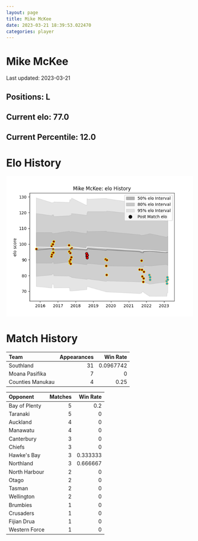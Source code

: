 ```yaml
---  
layout: page  
title: Mike McKee  
date: 2023-03-21 18:39:53.022470  
categories: player  
---
```

# Mike McKee


Last updated: 2023-03-21
## Positions: L

## Current elo: 77.0

## Current Percentile: 12.0

# Elo History


![elo history](history_MikeMcKee.png)
# Match History


| Team             |   Appearances |   Win Rate |
|:-----------------|--------------:|-----------:|
| Southland        |            31 |  0.0967742 |
| Moana Pasifika   |             7 |  0         |
| Counties Manukau |             4 |  0.25      |

| Opponent      |   Matches |   Win Rate |
|:--------------|----------:|-----------:|
| Bay of Plenty |         5 |   0.2      |
| Taranaki      |         5 |   0        |
| Auckland      |         4 |   0        |
| Manawatu      |         4 |   0        |
| Canterbury    |         3 |   0        |
| Chiefs        |         3 |   0        |
| Hawke's Bay   |         3 |   0.333333 |
| Northland     |         3 |   0.666667 |
| North Harbour |         2 |   0        |
| Otago         |         2 |   0        |
| Tasman        |         2 |   0        |
| Wellington    |         2 |   0        |
| Brumbies      |         1 |   0        |
| Crusaders     |         1 |   0        |
| Fijian Drua   |         1 |   0        |
| Western Force |         1 |   0        |